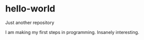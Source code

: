# hello-world
Just another repository

I am making my first steps in programming. Insanely interesting.
